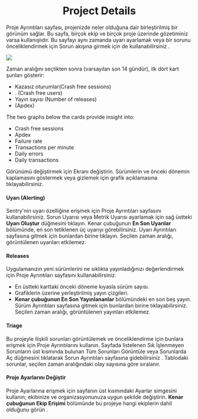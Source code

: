 <h1 align="center">Project Details</h1>

<p>Proje Ayrıntıları sayfası, projenizde neler olduğuna dair birleştirilmiş bir görünüm sağlar. Bu sayfa, birçok ekip ve birçok proje üzerinde gözetiminiz varsa kullanışlıdır. Bu sayfayı aynı zamanda uyarı ayarlamak veya bir sorunu önceliklendirmek için Sorun akışına girmek için de kullanabilirsiniz .</p>

<img src="https://docs.sentry.io/static/946980a08e98e4aa2dc5d65511e0c86f/efeb1/project-detail.png">

<p>Zaman aralığını seçtikten sonra (varsayılan son 14 gündür), ilk dört kart şunları gösterir:</p>

- Kazasız oturumlar(Crash free sessions)
- . (Crash free users)
- Yayın sayısı (Number of releases)
- (Apdex)

<p>The two graphs below the cards provide insight into:</p>

- Crash free sessions
- Apdex
- Failure rate
- Transactions per minute
- Daily errors
- Daily transactions

<p>Görünümü değiştirmek için Ekranı değiştirin. Sürümlerin ve önceki dönemin kaplamasını göstermek veya gizlemek için grafik açıklamasına tıklayabilirsiniz.</p>

<h4>Uyarı (Alerting)</h4>

<p>Sentry'nin uyarı özelliğine erişmek için Proje Ayrıntıları sayfasını kullanabilirsiniz. Sorun Uyarısı veya Metrik Uyarısı ayarlamak için sağ üstteki <strong>Uyarı Oluştur</strong> düğmesini tıklayın. Kenar çubuğunun <strong>En Son Uyarılar</strong> bölümünde, en son tetiklenen üç uyarıyı görebilirsiniz. Uyarı Ayrıntıları sayfasına gitmek için bunlardan birine tıklayın. Seçilen zaman aralığı, görüntülenen uyarıları etkilemez.</p>

<h4>Releases</h4>

<p>Uygulamanızın yeni sürümlerini ne sıklıkta yayınladığınızı değerlendirmek için Proje Ayrıntıları sayfasını kullanabilirsiniz:</p>

- En üstteki karttaki önceki döneme kıyasla sürüm sayısı.
- Grafiklerin üzerine yerleştirilmiş yayın çizgileri.
- <strong>Kenar çubuğunun En Son Yayınlananlar</strong> bölümündeki en son beş yayın. Sürüm Ayrıntıları sayfasına gitmek için bunlardan birine tıklayabilirsiniz. Seçilen zaman aralığı, görüntülenen yayınları etkilemez.


<h4>Triage</h4>

<p>Bu projeyle ilişkili sorunları görüntülemek ve önceliklendirme için bunlara erişmek için Proje Ayrıntılarını kullanın. Sayfada listelenen Sık İşlenmeyen Sorunların üst kısmında bulunan Tüm Sorunları Görüntüle veya Sorunlarda Aç düğmesini tıklatarak Sorun Ayrıntıları sayfasına gidebilirsiniz . Tablodaki sorunlar, seçilen zaman aralığındaki olay sayısına göre sıralanır.</p>

<h4>Proje Ayarlarını Değiştir</h4>

<p>Proje Ayarlarına erişmek için sayfanın üst kısmındaki Ayarlar simgesini kullanın; ekibinize ve organizasyonunuza uygun şekilde değiştirin. <strong>Kenar çubuğunun Ekip Erişimi</strong> bölümünde bu projeye hangi ekiplerin dahil olduğunu görün .</p>